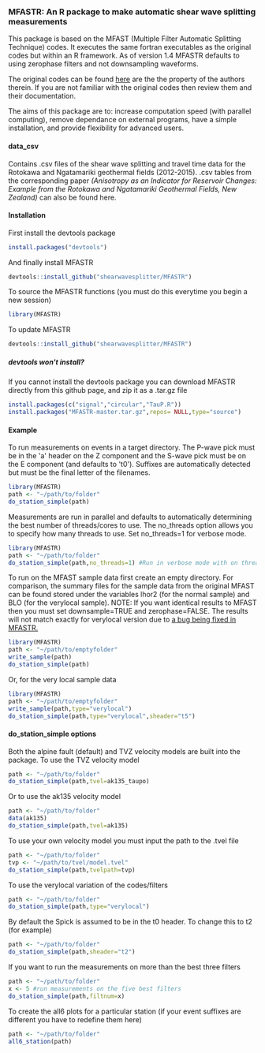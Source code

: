 ### MFASTR: An R package to make automatic shear wave splitting measurements

This package is based on the MFAST (Multiple Filter Automatic Splitting Technique) codes. It executes the same fortran executables as the original codes but within an R framework. As of version 1.4 MFASTR defaults to using zerophase filters and not downsampling waveforms. 

The original codes can be found [here](http://mfast-package.geo.vuw.ac.nz/) are the the property of the authors therein. If you are not familiar with the original codes then review them and their documentation. 

The aims of this package are to: increase computation speed (with parallel computing), remove dependance on external programs, have a simple installation, and provide flexibility for advanced users. 

#### data_csv

Contains .csv files of the shear wave splitting and travel time data for the Rotokawa and Ngatamariki geothermal fields (2012-2015). .csv tables from the corresponding paper *(Anisotropy as an Indicator for Reservoir Changes: Example from the Rotokawa and Ngatamariki Geothermal Fields, New Zealand)* can also be found here. 


#### Installation

First install the devtools package

```r
install.packages("devtools")
```

And finally install MFASTR

```r
devtools::install_github("shearwavesplitter/MFASTR")
```


To source the MFASTR functions (you must do this everytime you begin a new session)
```r
library(MFASTR)
```

To update MFASTR

```r
devtools::install_github("shearwavesplitter/MFASTR")

```

##### devtools won't install?
If you cannot install the devtools package you can download MFASTR directly from this github page, and zip it as a .tar.gz file
```r
install.packages(c("signal","circular","TauP.R"))
install.packages("MFASTR-master.tar.gz",repos= NULL,type="source")
```


#### Example

To run measurements on events in a target directory. The P-wave pick must be in the 'a' header on the Z component and the S-wave pick must be on the E component (and defaults to 't0'). Suffixes are automatically detected but must be the final letter of the filenames.


```r
library(MFASTR)
path <- "~/path/to/folder"
do_station_simple(path)
```

Measurements are run in parallel and defaults to automatically determining the best number of threads/cores to use. The no_threads option allows you to specify how many threads to use. Set no_threads=1 for verbose mode.

```r
library(MFASTR)
path <- "~/path/to/folder"
do_station_simple(path,no_threads=1) #Run in verbose mode with on thread on one core
```


To run on the MFAST sample data first create an empty directory.
For comparison, the summary files for the sample data from the original MFAST can be found stored under the variables lhor2 (for the normal sample) and BLO (for the verylocal sample).
NOTE: If you want identical results to MFAST then you must set downsample=TRUE and zerophase=FALSE. The results will not match exactly for verylocal version due to [a bug being fixed in MFASTR.](https://github.com/shearwavesplitter/MFASTR/issues/2)

```r
library(MFASTR)
path <- "~/path/to/emptyfolder"
write_sample(path)
do_station_simple(path)
```

Or, for the very local sample data

```r
library(MFASTR)
path <- "~/path/to/emptyfolder"
write_sample(path,type="verylocal")
do_station_simple(path,type="verylocal",sheader="t5")
```

#### do_station_simple options

Both the alpine fault (default) and TVZ velocity models are built into the package. To use the TVZ velocity model

```r
path <- "~/path/to/folder"
do_station_simple(path,tvel=ak135_taupo)
```

Or to use the ak135 velocity model

```r
path <- "~/path/to/folder"
data(ak135)
do_station_simple(path,tvel=ak135)
```

To use your own velocity model you must input the path to the .tvel file

```r
path <- "~/path/to/folder"
tvp <- "~/path/to/tvel/model.tvel"
do_station_simple(path,tvelpath=tvp)
```

To use the verylocal variation of the codes/filters

```r
path <- "~/path/to/folder"
do_station_simple(path,type="verylocal")
```

By default the Spick is assumed to be in the t0 header. To change this to t2 (for example)

```r
path <- "~/path/to/folder"
do_station_simple(path,sheader="t2")
```

If you want to run the measurements on more than the best three filters

```r
path <- "~/path/to/folder"
x <- 5 #run measurements on the five best filters
do_station_simple(path,filtnum=x)
```

To create the all6 plots for a particular station (if your event suffixes are different you have to redefine them here)

```r
path <- "~/path/to/folder"
all6_station(path)
```
